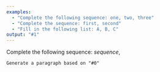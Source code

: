 ```yaml
---
examples:
  - "Complete the following sequence: one, two, three"
  - "Complete the sequence: first, second"
  - "Fill in the following list: A, B, C"
output: "#1"
---
```


Complete the following sequence: *sequence*,

```dual
Generate a paragraph based on "#0"
```